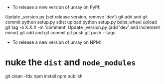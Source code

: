 - To release a new version of unray on PyPI:

Update _version.py (set release version, remove 'dev')
git add and git commit
python setup.py sdist upload
python setup.py bdist_wheel upload
git tag -a X.X.X -m 'comment'
Update _version.py (add 'dev' and increment minor)
git add and git commit
git push
git push --tags

- To release a new version of unray on NPM:

# nuke the  `dist` and `node_modules`
git clean -fdx
npm install
npm publish
